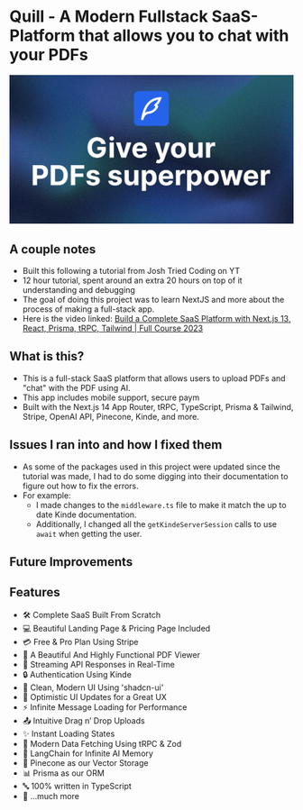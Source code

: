 # Quill - A Modern Fullstack SaaS-Platform that allows you to chat with your PDFs

![Project Image](https://github.com/Sarcovora/quill/blob/main/public/thumbnail.png)

## A couple notes

- Built this following a tutorial from Josh Tried Coding on YT
- 12 hour tutorial, spent around an extra 20 hours on top of it understanding and debugging
- The goal of doing this project was to learn NextJS and more about the process of making a full-stack app.
- Here is the video linked: [Build a Complete SaaS Platform with Next.js 13, React, Prisma, tRPC, Tailwind | Full Course 2023](https://youtu.be/ucX2zXAZ1I0?si=EFpTDBI06R3O8fxW)

## What is this?

- This is a full-stack SaaS platform that allows users to upload PDFs and "chat" with the PDF using AI.
- This app includes mobile support, secure paym
- Built with the Next.js 14 App Router, tRPC, TypeScript, Prisma & Tailwind, Stripe, OpenAI API, Pinecone, Kinde, and more.

## Issues I ran into and how I fixed them

- As some of the packages used in this project were updated since the tutorial was made, I had to do some digging into their documentation to figure out how to fix the errors.
- For example:
  - I made changes to the `middleware.ts` file to make it match the up to date Kinde documentation.
  - Additionally, I changed all the `getKindeServerSession` calls to use `await` when getting the user.

## Future Improvements

## Features

- 🛠️ Complete SaaS Built From Scratch
- 💻 Beautiful Landing Page & Pricing Page Included
- 💳 Free & Pro Plan Using Stripe
- 📄 A Beautiful And Highly Functional PDF Viewer
- 🔄 Streaming API Responses in Real-Time
- 🔒 Authentication Using Kinde
- 🎨 Clean, Modern UI Using 'shadcn-ui'
- 🚀 Optimistic UI Updates for a Great UX
- ⚡ Infinite Message Loading for Performance
- 📤 Intuitive Drag n’ Drop Uploads
- ✨ Instant Loading States
- 🔧 Modern Data Fetching Using tRPC & Zod
- 🧠 LangChain for Infinite AI Memory
- 🌲 Pinecone as our Vector Storage
- 📊 Prisma as our ORM
- 🔤 100% written in TypeScript
- 🎁 ...much more

